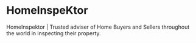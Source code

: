 # HomeInspeKtor
HomeInspektor | Trusted adviser of Home Buyers and Sellers throughout the world in inspecting their property.

